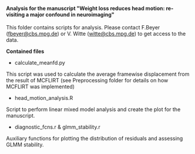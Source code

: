 #### Analysis for the manuscript "Weight loss reduces head motion: re-visiting a major confound in neuroimaging"

This folder contains scripts for analysis. Please contact F.Beyer (fbeyer@cbs.mpg.de) or V. Witte (witte@cbs.mpg.de) to get access to the data.

**Contained files**

- calculate_meanfd.py

This script was used to calculate the average framewise displacement from the result of MCFLIRT (see Preprocessing folder for details on how MCFLIRT was implemented)

- head_motion_analysis.R

Script to perform linear mixed model analysis and create the plot for the manuscript.

- diagnostic_fcns.r & glmm_stability.r

Auxiliary functions for plotting the distribution of residuals and assessing GLMM stability.

